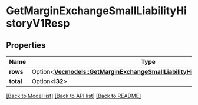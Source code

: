 # GetMarginExchangeSmallLiabilityHistoryV1Resp

## Properties

Name | Type | Description | Notes
------------ | ------------- | ------------- | -------------
**rows** | Option<[**Vec<models::GetMarginExchangeSmallLiabilityHistoryV1RespRowsInner>**](GetMarginExchangeSmallLiabilityHistoryV1Resp_rows_inner.md)> |  | [optional]
**total** | Option<**i32**> |  | [optional]

[[Back to Model list]](../README.md#documentation-for-models) [[Back to API list]](../README.md#documentation-for-api-endpoints) [[Back to README]](../README.md)


